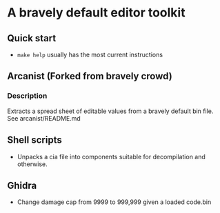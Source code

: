 # A bravely default editor toolkit

## Quick start

- `make help` usually has the most current instructions

## Arcanist (Forked from bravely crowd)

### Description

Extracts a spread sheet of editable values from a bravely default bin file. See arcanist/README.md

## Shell scripts

-  Unpacks a cia file into components suitable for decompilation and otherwise.

## Ghidra

 - Change damage cap from 9999 to 999,999 given a loaded code.bin

